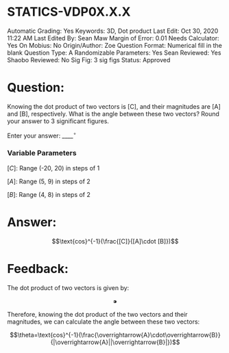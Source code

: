 # STATICS-VDP0X.X.X

Automatic Grading: Yes
Keywords: 3D, Dot product
Last Edit: Oct 30, 2020 11:22 AM
Last Edited By: Sean Maw
Margin of Error: 0.01
Needs Calculator: Yes
On Mobius: No
Origin/Author: Zoe
Question Format: Numerical fill in the blank
Question Type: A
Randomizable Parameters: Yes
Sean Reviewed: Yes
Shaobo Reviewed: No
Sig Fig: 3 sig figs
Status: Approved

# Question:

Knowing the dot product of two vectors is [C], and their magnitudes are [A] and [B], respectively. What is the angle between these two vectors? Round your answer to 3 significant figures.

Enter your answer: ____$^\circ$

### Variable Parameters

$[C]:$ Range (-20, 20) in steps of 1

$[A]:$ Range (5, 9) in steps of 2

$[B]:$ Range (4, 8) in steps of 2

# Answer:

$$\text{cos}^{-1}(\frac{[C]}{[A]\cdot [B]})$$

# Feedback:

The dot product of two vectors is given by:

$$⁍$$

Therefore, knowing the dot product of the two vectors and their magnitudes, we can calculate the angle between these two vectors:

$$\theta=\text{cos}^{-1}(\frac{\overrightarrow{A}\cdot\overrightarrow{B}}{|\overrightarrow{A}||\overrightarrow{B}|})$$